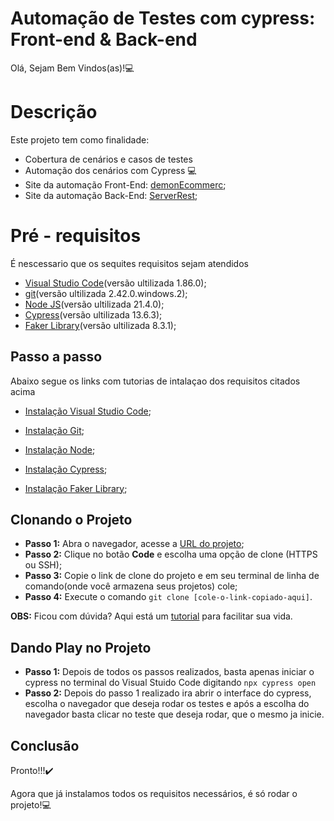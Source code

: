 
# Automação de Testes com cypress: Front-end & Back-end
Olá, Sejam Bem Vindos(as)!💻
# Descrição
Este projeto tem como finalidade:
- Cobertura de cenários e casos de testes
- Automação dos cenários com Cypress 💻
- Site da automação Front-End: [demonEcommerc](https://demo.nopcommerce.com/);
- Site da automação Back-End: [ServerRest](https://serverest.dev/);

# Pré - requisitos
É nescessario que os sequites requisitos sejam atendidos 
- [Visual Studio Code](https://code.visualstudio.com/download)(versão ultilizada 1.86.0);
- [git](https://git-scm.com/downloads)(versão ultilizada 2.42.0.windows.2);
- [Node JS](https://nodejs.org/en)(versão ultilizada 21.4.0);
- [Cypress](https://docs.cypress.io/guides/getting-started/installing-cypress)(versão ultilizada 13.6.3);
- [Faker Library](https://www.npmjs.com/package/@faker-js/faker)(versão ultilizada 8.3.1);

## Passo a passo
Abaixo segue os links com tutorias de intalaçao dos requisitos citados acima

- [Instalação Visual Studio Code](https://blog.cod3r.com.br/visual-studio-code-vscode-instalacao-e-configuracao/);

- [Instalação Git](https://dicasdeprogramacao.com.br/como-instalar-o-git-no-windows/);

- [Instalação Node](https://www.alura.com.br/artigos/como-instalar-node-js-windows-linux-macos);

- [Instalação Cypress](https://medium.com/@lsluandersonalmeida/tutorial-de-instala%C3%A7%C3%A3o-do-cypress-no-windows-23dfeaa8d621);

- [Instalação Faker Library](https://www.npmjs.com/package/@faker-js/faker);

## Clonando o Projeto 
   - **Passo 1:** Abra o navegador, acesse a [URL do projeto](https://github.com/eduardogaldino/Automacao-Front-end-Back-end);
   - **Passo 2:** Clique no botão **Code** e escolha uma opção de clone (HTTPS ou SSH);
   - **Passo 3:** Copie o link de clone do projeto e em seu terminal de linha de comando(onde você armazena seus projetos) cole;
   - **Passo 4:** Execute o comando `git clone [cole-o-link-copiado-aqui]`.

**OBS:** Ficou com dúvida? Aqui está um [tutorial](https://docs.github.com/pt/repositories/creating-and-managing-repositories/cloning-a-repository) para facilitar sua vida. 

## Dando Play no Projeto

- **Passo 1:** Depois de todos os passos realizados, basta apenas iniciar o cypress no terminal do Visual Stuido Code digitando `npx cypress open`	
- **Passo 2:** Depois do passo 1 realizado ira abrir o interface do cypress, escolha o navegador que deseja rodar os testes e após a escolha do navegador basta clicar no teste que deseja rodar, que o mesmo ja inicie.

## Conclusão
      
   Pronto!!!✔️ 

   Agora que já instalamos todos os requisitos necessários, é só rodar o projeto!💻
		

